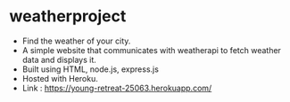 # weatherproject
- Find the weather of your city.
- A simple website that communicates with weatherapi to fetch weather data and displays it.
- Built using HTML, node.js, express.js
- Hosted with Heroku.
- Link : https://young-retreat-25063.herokuapp.com/
